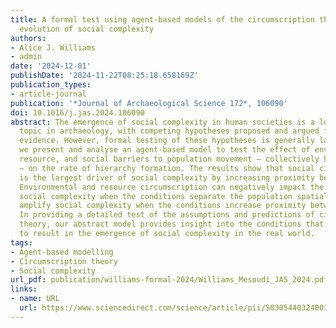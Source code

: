 ```yaml
---
title: A formal test using agent-based models of the circumscription theory for the
  evolution of social complexity
authors:
- Alice J. Williams
- admin
date: '2024-12-01'
publishDate: '2024-11-22T08:25:18.658169Z'
publication_types:
- article-journal
publication: '*Journal of Archaeological Science 172*, 106090'
doi: 10.1016/j.jas.2024.106090
abstract: The emergence of social complexity in human societies is a long-debated
  topic in archaeology, with competing hypotheses proposed and argued for using archaeological
  evidence. However, formal testing of these hypotheses is generally lacking. Here,
  we present and analyse an agent-based model to test the effect of environmental,
  resource, and social barriers to population movement – collectively known as ‘circumscription’
  – on the rate of hierarchy formation. The results show that social circumscription
  is the largest driver of social complexity by increasing proximity between settlements.
  Environmental and resource circumscription can negatively impact the emergence of
  social complexity when the conditions separate the population spatially but can
  amplify social complexity when the conditions increase proximity between settlements.
  In providing a detailed test of the assumptions and predictions of circumscription
  theory, our abstract model provides insight into the conditions that are most likely
  to result in the emergence of social complexity in the real world.
tags:
- Agent-based modelling
- Circumscription theory
- Social complexity
url_pdf: publication/williams-formal-2024/Williams_Mesoudi_JAS_2024.pdf
links:
- name: URL
  url: https://www.sciencedirect.com/science/article/pii/S0305440324001584
---
```

